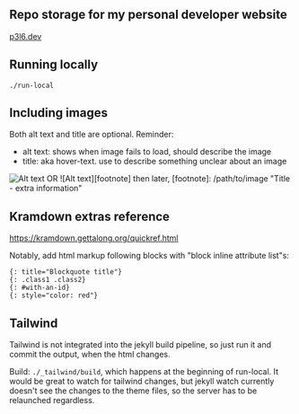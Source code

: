 ## Repo storage for my personal developer website
[p3l6.dev](https://p3l6.dev)

## Running locally

`./run-local`

## Including images
Both alt text and title are optional. Reminder:
* alt text: shows when image fails to load, should describe the image
* title: aka hover-text. use to describe something unclear about an image

![Alt text](/path/to/image "Title - extra information")
OR
![Alt text][footnote]
then later,
[footnote]: /path/to/image "Title - extra information"


## Kramdown extras reference

https://kramdown.gettalong.org/quickref.html

Notably, add html markup following blocks with "block inline attribute list"s:

```
{: title="Blockquote title"}
{: .class1 .class2}
{: #with-an-id}
{: style="color: red"}
```

## Tailwind

Tailwind is not integrated into the jekyll build pipeline, so just run it and commit the output, when the html changes.

Build: `./_tailwind/build`, which happens at the beginning of run-local. It would be great to watch for tailwind changes, but jekyll watch currently doesn't see the changes to the theme files, so the server has to be relaunched regardless.
